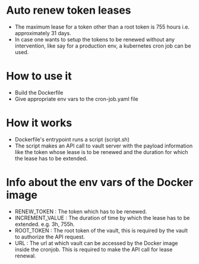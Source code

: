 # Auto renew token leases
- The maximum lease for a token other than a root token is 755 hours i.e. approximately 31 days. 
- In case one wants to setup the tokens to be renewed without any intervention, like say for a production env, a kubernetes cron job can be used.

# How to use it
- Build the Dockerfile
- Give appropriate env vars to the cron-job.yaml file

# How it works
- Dockerfile's entrypoint runs a script (script.sh)
- The script makes an API call to vault server with the payload information like the token whose lease is to be renewed and the duration for which the lease has to be extended.

# Info about the env vars of the Docker image
- RENEW_TOKEN : The token which has to be renewed.
- INCREMENT_VALUE : The duration of time by which the lease has to be extended. e.g. 3h, 755h.
- ROOT_TOKEN : The root token of the vault, this is required by the vault to authorize the API request.
- URL : The url at which vault can be accessed by the Docker image inside the cronjob. This is required to make the API call for lease renewal.

